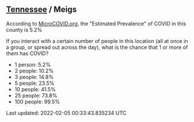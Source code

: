
## [Tennessee](/united-states/tennessee) / Meigs

According to [MicroCOVID.org](http://microcovid.org),
the "Estimated Prevalence" of COVID in this county is 5.2%

If you interact with a certain number of people in this location
(all at once in a group, or spread out across the day), what is the chance that
1 or more of them has COVID?

- 1 person: 5.2%
- 2 people: 10.2%
- 3 people: 14.8%
- 5 people: 23.5%
- 10 people: 41.5%
- 25 people: 73.8%
- 100 people: 99.5%

Last updated: 2022-02-05 00:33:43.835234 UTC
